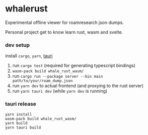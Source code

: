 # whalerust

Experimental offline viewer for roamresearch json dumps.

Personal project get to know learn rust, wasm and svelte.

### dev setup

install `cargo`, `yarn`, [tauri](https://tauri.studio/docs/getting-started/setting-up-linux)


1. run `cargo test` (required for generating typescript bindings)
2. `wasm-pack build whale_rust_wasm/` 
3. run `cargo run --package server --bin main path/to/your/roam_dump.json` 
4. run `yarn dev` to actual frontend (and proxying to the rust server)
5. run `yarn tauri dev`  (while `yarn dev` is running)


### tauri release

```
yarn install
wasm-pack build whale_rust_wasm/
yarn build
yarn tauri build
```